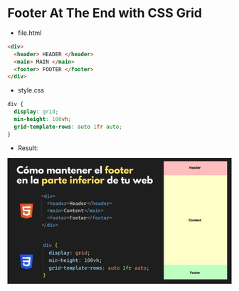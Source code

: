 # Footer At The End with CSS Grid

* file.html
```html
<div>
  <header> HEADER </header>
  <main> MAIN </main>
  <footer> FOOTER </footer>
</div>
```

* style.css
```css
div {
  display: grid;
  min-height: 100vh;
  grid-template-rows: auto 1fr auto;
}
```

* Result:

![Footer At The End](./images/footerAtTheEnd.jpeg)
